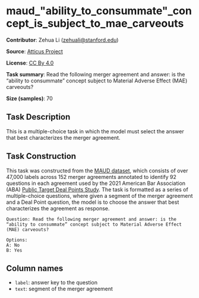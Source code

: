 # maud_"ability_to_consummate"_concept_is_subject_to_mae_carveouts 
 **Contributor**: Zehua Li (zehuali@stanford.edu)
 
 **Source**: [Atticus Project](https://www.atticusprojectai.org/maud)
 
 **License**: [CC By 4.0](https://creativecommons.org/licenses/by/4.0/)
 
 **Task summary**: Read the following merger agreement and answer: is the “ability to consummate” concept subject to Material Adverse Effect (MAE) carveouts?
 
 **Size (samples)**: 70
 
 ## Task Description
 
 This is a multiple-choice task in which the model must select the answer that best characterizes the merger agreement.
 
 ## Task Construction
 
 This task was constructed from the [MAUD dataset](https://www.atticusprojectai.org/maud), which consists of over 47,000 labels across 152 merger agreements annotated to identify 92 questions in each agreement used by the 2021 American Bar Association (ABA) [Public Target Deal Points Study](https://www.americanbar.org/groups/business_law/committees/ma/deal_points/). The task is formatted as a series of multiple-choice questions, where given a segment of the merger agreement and a Deal Point question, the model is to choose the answer that best characterizes the agreement as response.
 
 ```text
 Question: Read the following merger agreement and answer: is the “ability to consummate” concept subject to Material Adverse Effect (MAE) carveouts?
 ```
 
 ```text
 Options:
 A: No
 B: Yes
 ```
 
 ## Column names
 
 - `label`: answer key to the question
 - `text`: segment of the merger agreement
